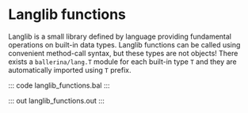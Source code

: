 # Langlib functions

Langlib is a small library defined by language providing fundamental operations on built-in data types.
Langlib functions can be called using convenient method-call syntax, but these types are not objects!
There exists a `ballerina/lang.T` module for each built-in type `T` and they are automatically imported
using `T` prefix.

::: code langlib_functions.bal :::

::: out langlib_functions.out :::
